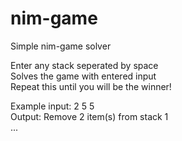 # nim-game
Simple nim-game solver

Enter any stack seperated by space</br>
Solves the game with entered input</br>
Repeat this until you will be the winner!</br>

Example input: 2 5 5</br>
Output: Remove 2 item(s) from stack 1</br>
...
